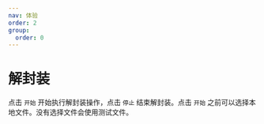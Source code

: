 ```yaml
---
nav: 体验
order: 2
group:
  order: 0
---
```


# 解封装

点击 ```开始``` 开始执行解封装操作，点击 ```停止``` 结束解封装。点击 ```开始``` 之前可以选择本地文件。没有选择文件会使用测试文件。

<code src="./demux.tsx"></code>